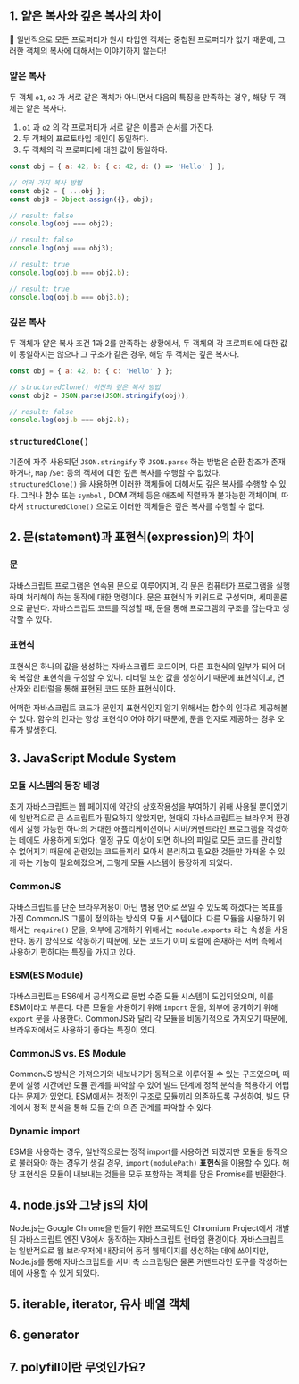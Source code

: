 ## 1. 얕은 복사와 깊은 복사의 차이
🚨 일반적으로 모든 프로퍼티가 원시 타입인 객체는 중첩된 프로퍼티가 없기 때문에, 그러한 객체의 복사에 대해서는 이야기하지 않는다!

### 얕은 복사
두 객체 `o1`, `o2` 가 서로 같은 객체가 아니면서 다음의 특징을 만족하는 경우, 해당 두 객체는 얕은 복사다.

1. `o1` 과 `o2` 의 각 프로퍼티가 서로 같은 이름과 순서를 가진다.
2. 두 객체의 프로토타입 체인이 동일하다.
3. 두 객체의 각 프로퍼티에 대한 값이 동일하다.

```js
const obj = { a: 42, b: { c: 42, d: () => 'Hello' } };

// 여러 가지 복사 방법
const obj2 = { ...obj };
const obj3 = Object.assign({}, obj);

// result: false
console.log(obj === obj2);

// result: false
console.log(obj === obj3);

// result: true
console.log(obj.b === obj2.b);

// result: true
console.log(obj.b === obj3.b);
```

### 깊은 복사
두 객체가 얕은 복사 조건 1과 2를 만족하는 상황에서, 두 객체의 각 프로퍼티에 대한 값이 동일하지는 않으나 그 구조가 같은 경우, 해당 두 객체는 깊은 복사다.

```js
const obj = { a: 42, b: { c: 'Hello' } };

// structuredClone() 이전의 깊은 복사 방법
const obj2 = JSON.parse(JSON.stringify(obj));

// result: false
console.log(obj.b === obj2.b);
```

### `structuredClone()`
기존에 자주 사용되던 `JSON.stringify`  후 `JSON.parse` 하는 방법은 순환 참조가 존재하거나, `Map` /`Set` 등의 객체에 대한 깊은 복사를 수행할 수 없었다. `structuredClone()` 을 사용하면 이러한 객체들에 대해서도 깊은 복사를 수행할 수 있다. 그러나 함수 또는 `symbol` , DOM 객체 등은 애초에 직렬화가 불가능한 객체이며, 따라서 `structuredClone()` 으로도 이러한 객체들은 깊은 복사를 수행할 수 없다.

## 2. 문(statement)과 표현식(expression)의 차이
### 문

자바스크립트 프로그램은 연속된 문으로 이루어지며, 각 문은 컴퓨터가 프로그램을 실행하며 처리해야 하는 동작에 대한 명령이다. 문은 표현식과 키워드로 구성되며, 세미콜론으로 끝난다. 자바스크립트 코드를 작성할 때, 문을 통해 프로그램의 구조를 잡는다고 생각할 수 있다.

### 표현식
표현식은 하나의 값을 생성하는 자바스크립트 코드이며, 다른 표현식의 일부가 되어 더욱 복잡한 표현식을 구성할 수 있다. 리터럴 또한 값을 생성하기 때문에 표현식이고, 연산자와 리터럴을 통해 표현된 코드 또한 표현식이다.

어떠한 자바스크립트 코드가 문인지 표현식인지 알기 위해서는 함수의 인자로 제공해볼 수 있다. 함수의 인자는 항상 표현식이어야 하기 때문에, 문을 인자로 제공하는 경우 오류가 발생한다.

## 3. JavaScript Module System
### 모듈 시스템의 등장 배경
초기 자바스크립트는 웹 페이지에 약간의 상호작용성을 부여하기 위해 사용될 뿐이었기에 일반적으로 큰 스크립트가 필요하지 않았지만, 현대의 자바스크립트는 브라우저 환경에서 실행 가능한 하나의 거대한 애플리케이션이나 서버/커맨드라인 프로그램을 작성하는 데에도 사용하게 되었다. 일정 규모 이상이 되면 하나의 파일로 모든 코드를 관리할 수 없어지기 때문에 관련있는 코드들끼리 모아서 분리하고 필요한 것들만 가져올 수 있게 하는 기능이 필요해졌으며, 그렇게 모듈 시스템이 등장하게 되었다.

### CommonJS
자바스크립트를 단순 브라우저용이 아닌 범용 언어로 쓰일 수 있도록 하겠다는 목표를 가진 CommonJS 그룹이 정의하는 방식의 모듈 시스템이다. 다른 모듈을 사용하기 위해서는 `require()` 문을, 외부에 공개하기 위해서는 `module.exports` 라는 속성을 사용한다. 동기 방식으로 작동하기 때문에, 모든 코드가 이미 로컬에 존재하는 서버 측에서 사용하기 편하다는 특징을 가지고 있다.

### ESM(ES Module)
자바스크립트는 ES6에서 공식적으로 문법 수준 모듈 시스템이 도입되었으며, 이를 ESM이라고 부른다. 다른 모듈을 사용하기 위해 `import` 문을, 외부에 공개하기 위해 `export` 문을 사용한다. CommonJS와 달리 각 모듈을 비동기적으로 가져오기 때문에, 브라우저에서도 사용하기 좋다는 특징이 있다.

### CommonJS vs. ES Module
CommonJS 방식은 가져오기와 내보내기가 동적으로 이루어질 수 있는 구조였으며, 때문에 실행 시간에만 모듈 관계를 파악할 수 있어 빌드 단계에 정적 분석을 적용하기 어렵다는 문제가 있었다. ESM에서는 정적인 구조로 모듈끼리 의존하도록 구성하여, 빌드 단계에서 정적 분석을 통해 모듈 간의 의존 관계를 파악할 수 있다.

### Dynamic import
ESM을 사용하는 경우, 일반적으로는 정적 import를 사용하면 되겠지만 모듈을 동적으로 불러와야 하는 경우가 생길 경우, `import(modulePath)`  **표현식**을 이용할 수 있다. 해당 표현식은 모듈이 내보내는 것들을 모두 포함하는 객체를 담은 Promise를 반환한다.

## 4. node.js와 그냥 js의 차이
Node.js는 Google Chrome을 만들기 위한 프로젝트인 Chromium Project에서 개발된 자바스크립트 엔진 V8에서 동작하는 자바스크립트 런타임 환경이다. 자바스크립트는 일반적으로 웹 브라우저에 내장되어 동적 웹페이지를 생성하는 데에 쓰이지만, Node.js를 통해 자바스크립트를 서버 측 스크립팅은 물론 커맨드라인 도구를 작성하는 데에 사용할 수 있게 되었다.

## 5. iterable, iterator, 유사 배열 객체

## 6. generator

## 7. polyfill이란 무엇인가요?
